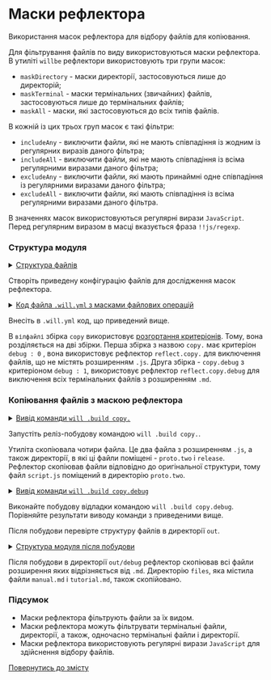 # Маски рефлектора

Використання масок рефлектора для відбору файлів для копіювання.

Для фільтрування файлів по виду використовуються маски рефлектора. В утиліті `willbe` рефлектори використовують три групи масок:
- `maskDirectory` - маски директорії, застосовуються лише до директорій;
- `maskTerminal` - маски термінальних (звичайних) файлів, застосовуються лише до термінальних файлів;
- `maskAll` - маски, які застосовуються до всіх типів файлів.

В кожній із цих трьох груп масок є такі фільтри:
- `includeAny` - виключити файли, які не мають співпадіння із жодним із регулярних виразів даного фільтра;
- `includeAll` - виключити файли, які не мають співпадіння із всіма регулярними виразами даного фільтра;
- `excludeAny` - виключити файли, які мають принаймні одне співпадіння із регулярними виразами даного фільтра;
- `excludeAll` - виключити файли, які мають співпадіння із всіма регулярними виразами даного фільтра.

В значеннях масок використовуються регулярні вирази `JavaScript`. Перед регулярним виразом в масці вказується фраза `!!js/regexp`.

### Структура модуля

<details>
  <summary><u>Структура файлів</u></summary>

```
fileFilters
     ├── proto
     │     ├── proto.two
     │     │     └── script.js
     │     ├── files
     │     │     ├── manual.md
     │     │     └── tutorial.md
     │     ├── build.txt.js
     │     └── package.json
     └── .will.yml

```

</details>

Створіть приведену конфігурацію файлів для дослідження масок рефлектора.

<details>
  <summary><u>Код файла <code>.will.yml</code> з масками файлових операцій</u></summary>

```yaml
about :
  name : maskFilter
  description : "To use reflector mask"
  version : 0.0.1

path :

  in : '.'
  out : 'out'
  proto : './proto'
  out.debug :
    path : './out/debug'
    criterion :
      debug : 1
  out.release :
    path : './out/release'
    criterion :
      debug : 0

reflector :

  reflect.copy.:
    recursive: 2
    src:
      filePath: ./proto
      maskAll:
        includeAll:
           - !!js/regexp '/\.js$/'
    dst:
       filePath: path::out.*=1
    criterion:
      debug: 0

  reflect.copy.debug :
    recursive: 2
    src:
      filePath: ./proto
      maskTerminal:
        excludeAll:
           - !!js/regexp '/\.md$/'
    dst:
       filePath: path::out.*=1
    criterion:
      debug: 1

step :

  reflect.copy :
    inherit : files.reflect
    reflector : reflect.*
    criterion :
       debug : [ 0,1 ]

build :

  copy :
    criterion :
      debug : [ 0,1 ]
    steps :
      - reflect.*

```

</details>

Внесіть в `.will.yml` код, що приведений вище.

В `вілфайлі` збірка `copy` використовує [розгортання критеріонів](WillFileMinimization.md). Тому, вона розділяється на дві збірки. Перша збірка з назвою `copy.` має критеріон `debug : 0` , вона використовує рефлектор `reflect.copy.` для виключення файлів, що не містять розширенням `.js`. Друга збірка - `copy.debug` з критеріоном `debug : 1`, використовує рефлектор `reflect.copy.debug` для виключення всіх термінальних файлів з розширенням `.md`.

### Копіювання файлів з маскою рефлектора

<details>
  <summary><u>Вивід команди <code>will .build copy.</code></u></summary>

```
[user@user ~]$ will .build copy.
...
 Building module::maskFilter / build::copy.
   + reflect.copy. reflected 4 files /path_to_file/ : out/release <- proto in 0.390s
  Built module::maskFilter / build::copy. in 0.440s

```

</details>

Запустіть реліз-побудову командою `will .build copy.`.

Утиліта скопіювала чотири файла. Це два файла з розширенням `.js`, а також директорії, в які ці файли поміщені - `proto.two` i `release`. Рефлектор скопіював файли відповідно до оригінальної структури, тому файл `script.js` поміщений в директорію `proto.two`.

<details>
  <summary><u>Вивід команди <code>will .build copy.debug</code></u></summary>

```
[user@user ~]$ will .build copy.debug
...
 Building module::maskFilter / build::copy.debug
   + reflect.copy.debug reflected 6 files /path_to_file/ : out/debug <- proto in 0.625s
  Built module::maskFilter / build::copy.debug in 0.701s

```

</details>

Виконайте побудову відладки командою `will .build copy.debug`. Порівняйте результати виводу команди з приведеними вище.

Після побудови перевірте структуру файлів в директорії `out`.

<details>
  <summary><u>Структура модуля після побудови</u></summary>

```
fileFilters
     ├── proto
     │     ├── proto.two
     │     │     └── script.js
     │     ├── files
     │     │     ├── manual.md
     │     │     └── tutorial.md
     │     ├── build.txt.js
     │     └── package.json
     ├── out
     │     ├── debug
     │     │     ├── proto.two
     │     │     │     └── script.js
     │     │     ├── files
     │     │     ├── build.txt.js
     │     │     └── package.json
     │     └── release
     │            ├── proto.two
     │            │     └── script.js
     │            └── build.txt.js
     └── .will.yml

```

</details>

Після побудови в директорії `out/debug` рефлектор скопіював всі файли розширення яких відрізняється від `.md`. Директорію `files`, яка містила файли `manual.md` i `tutorial.md`, також скопійовано.

### Підсумок

- Маски рефлектора фільтрують файли за їх видом.
- Маски рефлектора можуть фільтрувати термінальні файли, директорії, а також, одночасно термінальні файли і директорії.
- Маски рефлектора використовують регулярні вирази `JavaScript` для здійснення відбору файлів.

[Повернутись до змісту](../README.md#tutorials)

